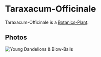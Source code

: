 # Taraxacum-Officinale

Taraxacum-Officinale is a [Botanics-Plant](260030000.md).

## Photos

![Young Dandelions & Blow-Balls](400000044.jpg)
